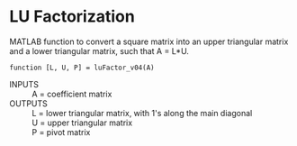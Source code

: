 # LU Factorization
MATLAB function to convert a square matrix into an upper triangular matrix and a lower triangular matrix, such that A = L*U.

`function [L, U, P] = luFactor_v04(A)`

<dl>
  <dt>INPUTS</dt>
  <dd>A = coefficient matrix</dd>
  
  <dt>OUTPUTS</dt>
  <dd>L = lower triangular matrix, with 1's along the main diagonal</dd>
  <dd>U = upper triangular matrix</dd>
  <dd>P = pivot matrix</dd>
</dl>
